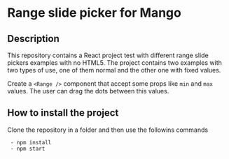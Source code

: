 # Range slide picker for Mango

## Description

This repository contains a React project test with different range slide pickers examples with no HTML5. The project contains two examples with two types of use, one of them normal and the other one with fixed values.

Create a `<Range />` component that accept some props like `min` and `max` values. The user can drag the dots between this values.

## How to install the project

Clone the repository in a folder and then use the followins commands

```
 - npm install
 - npm start
```